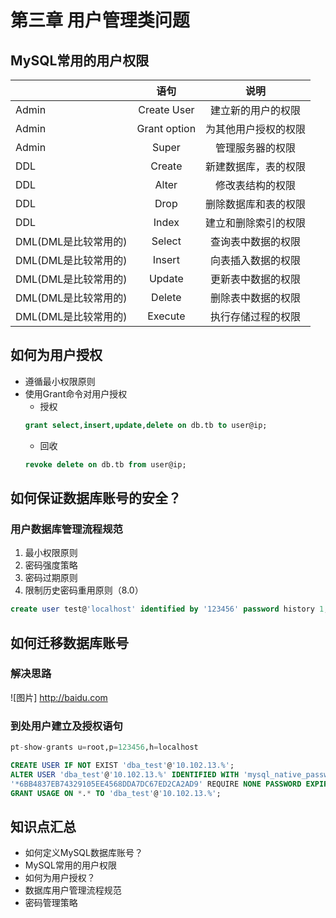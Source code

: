 # 第三章 用户管理类问题


## MySQL常用的用户权限

|  | 语句 | 说明 |
|-----|:----------------:|:--------------------:|
|Admin|Create User|建立新的用户的权限|
|Admin|Grant option|为其他用户授权的权限|
|Admin|Super|管理服务器的权限|
|DDL|Create|新建数据库，表的权限|
|DDL|Alter|修改表结构的权限|
|DDL|Drop|删除数据库和表的权限|
|DDL|Index|建立和删除索引的权限|
|DML(DML是比较常用的)|Select|查询表中数据的权限|
|DML(DML是比较常用的)|Insert|向表插入数据的权限|
|DML(DML是比较常用的)|Update|更新表中数据的权限|
|DML(DML是比较常用的)|Delete|删除表中数据的权限|
|DML(DML是比较常用的)|Execute|执行存储过程的权限|


## 如何为用户授权

+ 遵循最小权限原则
+ 使用Grant命令对用户授权
  + 授权
   ```sql
  grant select,insert,update,delete on db.tb to user@ip;
  ```
  + 回收
  ```sql
  revoke delete on db.tb from user@ip;
  ```

## 如何保证数据库账号的安全？

### 用户数据库管理流程规范
1. 最小权限原则
2. 密码强度策略
3. 密码过期原则
4. 限制历史密码重用原则（8.0）

```sql
create user test@'localhost' identified by '123456' password history 1;
```

## 如何迁移数据库账号

### 解决思路
![图片] http://baidu.com

### 到处用户建立及授权语句
```sql
pt-show-grants u=root,p=123456,h=localhost
```

```sql
CREATE USER IF NOT EXIST 'dba_test'@'10.102.13.%';
ALTER USER 'dba_test'@'10.102.13.%' IDENTIFIED WITH 'mysql_native_password' AS
'*6BB4837EB74329105EE4568DDA7DC67ED2CA2AD9' REQUIRE NONE PASSWORD EXPIRE DEFALUT ACCOUNT UNLOCK;
GRANT USAGE ON *.* TO 'dba_test'@'10.102.13.%';
```

## 知识点汇总
+ 如何定义MySQL数据库账号？
+ MySQL常用的用户权限
+ 如何为用户授权？
+ 数据库用户管理流程规范
+ 密码管理策略
